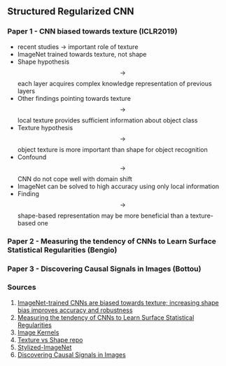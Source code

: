 ## Structured Regularized CNN

### Paper 1 - CNN biased towards texture (ICLR2019)
- recent studies -> important role of texture
- ImageNet trained towards texture, not shape
- Shape hypothesis $$ \rightarrow $$ each layer acquires complex knowledge representation of previous layers
- Other findings pointing towards texture $$ \rightarrow $$ local texture provides sufficient information about object class
- Texture hypothesis $$ \rightarrow $$ object texture is more important than shape for object recognition
- Confound $$ \rightarrow $$ CNN do not cope well with domain shift
- ImageNet can be solved to high accuracy using only local information
- Finding $$ \rightarrow $$ shape-based representation may be more beneficial than a texture-based one


### Paper 2 - Measuring the tendency of CNNs to Learn Surface Statistical Regularities (Bengio)



### Paper 3 - Discovering Causal Signals in Images (Bottou)



### Sources
1. [ImageNet-trained CNNs are biased towards texture; increasing shape bias improves accuracy and robustness](https://arxiv.org/pdf/1811.12231.pdf)  
2. [Measuring the tendency of CNNs to Learn Surface Statistical Regularities](https://arxiv.org/abs/1711.11561)  
3. [Image Kernels](http://setosa.io/ev/image-kernels/)
4. [Texture vs Shape repo](https://github.com/rgeirhos/texture-vs-shape)  
5. [Stylized-ImageNet](https://github.com/rgeirhos/Stylized-ImageNet)  
6. [Discovering Causal Signals in Images](https://leon.bottou.org/publications/pdf/cvpr-2017.pdf)  